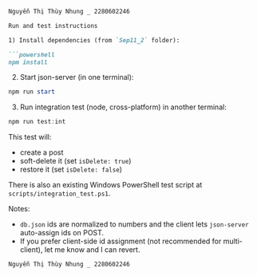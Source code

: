 ```markdown
Nguyễn Thị Thùy Nhung _ 2280602246

Run and test instructions

1) Install dependencies (from `Sep11_2` folder):

```powershell
npm install
```

2) Start json-server (in one terminal):

```powershell
npm run start
```

3) Run integration test (node, cross-platform) in another terminal:

```powershell
npm run test:int
```

This test will:
- create a post
- soft-delete it (set `isDelete: true`)
- restore it (set `isDelete: false`)

There is also an existing Windows PowerShell test script at `scripts/integration_test.ps1`.

Notes:
- `db.json` ids are normalized to numbers and the client lets `json-server` auto-assign ids on POST.
- If you prefer client-side id assignment (not recommended for multi-client), let me know and I can revert.

```
Nguyễn Thị Thùy Nhung _ 2280602246

